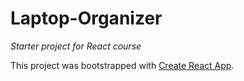 # Laptop-Organizer
_Starter project for React course_

This project was bootstrapped with [Create React App](https://github.com/facebook/create-react-app).
